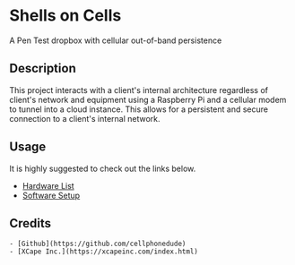 # Shells on Cells

A Pen Test dropbox with cellular out-of-band persistence

## Description

This project interacts with a client's internal architecture regardless of client's network and equipment using a Raspberry Pi and a cellular modem to tunnel into a cloud instance. This allows for a persistent and secure connection to a client's internal network.

## Usage

It is highly suggested to check out the links below.

- [Hardware List](./BOM.md)
- [Software Setup](./SETUP.md)

## Credits

    - [Github](https://github.com/cellphonedude)
    - [XCape Inc.](https://xcapeinc.com/index.html)